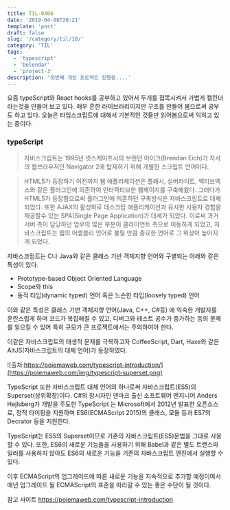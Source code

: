 ```yaml
---
title: TIL-0408
date: '2019-04-08T20:21'
template: 'post'
draft: false
slug: '/category/til/18/'
category: 'TIL'
tags:
  - 'typescript'
  - 'belendar'
  - 'project-3'
description: '첫번째 개인 프로젝트 진행중....'
---
```


요즘 typeScript와 React hooks를 공부하고 있어서 두개를 접목시켜서 가볍게 캘린더라는것을 만들어 보고 있다.
매우 흔한 라이브러리이지만 구조를 만들어 봄으로써 공부도 하고 있다.
오늘은 타입스크립트에 대해서 기본적인 것들만 읽어봄으로써 익히고 있는 중이다.

### typeScript

> 자바스크립트는 1995년 넷스케이프사의 브렌던 아이크(Brendan Eich)가 자사의 웹브라우저인 Navigator 2에 탑재하기 위해 개발한 스크립트 언어이다.

> HTML5가 등장하기 이전까지 웹 애플리케이션은 플래시, 실버라이트, 액티브엑스와 같은 플러그인에 의존하여 인터랙티브한 웹페이지를 구축해왔다. 그러다가 HTML5가 등장함으로써 플러그인에 의존하던 구축방식은 자바스크립트로 대체되었다. 또한 AJAX의 활성화로 데스크탑 애플리케이션과 유사한 사용자 경험을 제공할수 있는 SPA(Single Page Application)가 대세가 되었다. 이로써 과거 서버 측이 담당하던 업무의 많은 부분이 클라이언트 측으로 이동하게 되었고, 자바스크립트는 웹의 어셈블리 언어로 불릴 만큼 중요한 언어로 그 위상이 높아지게 되었다.

자바스크립트는 C나 Java와 같은 클래스 기반 객체지향 언어와 구별되는 아래와 같은 특성이 있다.

- Prototype-based Object Oriented Language
- Scope와 this
- 동적 타입(dynamic typed) 언어 혹은 느슨한 타입(loosely typed) 언어

이와 같은 특성은 클래스 기반 객체지향 언어(Java, C++, C#등) 에 익숙한 개발자를 혼란스럽게 하며 코드가 복잡해질 수 있고, 디버그와 테스트 공수가 증가하는 등의 문제를 일으킬 수 있어 특히 규모가 큰 프로젝트에서는 주의하여야 한다.

이같은 자바스크립트의 태생적 문제를 극복하고자 CoffeeScript, Dart, Haxe와 같은 AltJS(자바스크립트의 대체 언어)가 등장하였다.

![출처:https://poiemaweb.com/typescript-introduction/](https://poiemaweb.com/img/typescript-superset.png)

TypeScript 또한 자바스크립트 대체 언어의 하나로써 자바스크립트(ES5)의 Superset(상위확장)이다. C#의 창시자인 덴마크 출신 소프트웨어 엔지니어 Anders Hejlsberg가 개발을 주도한 TypeScript 는 Microsoft에서 2012년 발표한 오픈소스로, 정적 타이핑을 지원하며 ES6(ECMAScript 2015)의 클래스, 모듈 등과 ES7의 Decrator 등을 지원한다.

TypeScript는 ES5의 Superset이므로 기존의 자바스크립트(ES5)문법을 그대로 사용할 수 있다. 또한, ES6의 새로운 기능들을 사용하기 위해 Babel과 같은 별도 트랜스파일러를 사용하지 않아도 ES6의 새로운 기능을 기존의 자바스크립트 엔진에서 실행할 수 있다.

이후 ECMAScript의 업그레이드에 따른 새로운 기능을 지속적으로 추가할 예정이여서 매년 업그레이드 될 ECMAScript의 표준을 따라갈 수 있는 좋은 수단이 될 것이다.

참고 사이트
https://poiemaweb.com/typescript-introduction
